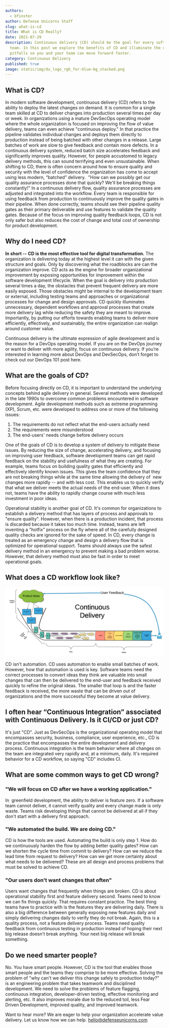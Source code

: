 ```yaml
---
authors:
  - bfinster
author: Defense Unicorns Staff
slug: what-is-cd
title: What is CD Really?
date: 2021-07-29
description: Continuous delivery (CD) should be the goal for every software
  team. In this post we explore the benefits of CD and illuminate the common
  pitfalls so you and your team can move forward faster.
category: Continuous Delivery
published: true
image: static/img/du_logo_rgb_for-blue-bg_stacked.png
---
```

## What is CD?

In modern software development, continuous delivery (CD) refers to the ability to deploy the latest changes on demand. It is common for a single team skilled at CD to deliver changes into production several times per day or week. In organizations using a mature DevSecOps operating model where the whole organization is focused on improving the flow of value delivery, teams can even achieve "continuous deploy." In that practice the pipeline validates individual changes and deploys them directly to production instead of being batched with other changes in a release. Large batches of work are slow to give feedback and contain more defects. In a continuous delivery system, reduced batch size accelerates feedback and significantly improves quality. However, for people accustomed to legacy delivery methods, this can sound terrifying and even unsustainable. When shifting to CD, there is often concern around how to ensure quality and security with the level of confidence the organization has come to accept using less modern, “batched” delivery.  "How can we possibly get our quality assurance processes done that quickly? We'll be breaking things constantly!" In a continuous delivery flow, quality assurance processes are adjusted and integrated into the workflow. Every team is responsible for using feedback from production to continuously improve the quality gates in their pipeline. When done correctly, teams should see their pipeline quality gates as their primary deliverable and use features to validate the quality gates. Because of the focus on improving quality feedback loops, CD is not only safer but also reduces the cost of change and total cost of ownership for product development.

## Why do I need CD?

**In short -- CD is the most effective tool for digital transformation.** The organization is delivering today at the highest level it can with the given structure and goals. Only by discovering what the roadblocks are can the organization improve. CD acts as the engine for broader organizational improvement by exposing opportunities for improvement within the software development lifecycle. When the goal is delivery into production several times a day, the obstacles that prevent frequent delivery are more easily exposed. Those obstacles might be internal to the development team or external, including testing teams and approaches or organizational processes for change and design approvals. CD quickly illuminates unnecessary, dependent workflows and approval processes that create more delivery lag while reducing the safety they are meant to improve.  Importantly, by putting our efforts towards enabling teams to deliver more efficiently, effectively, and sustainably, the entire organization can realign around customer value. 

Continuous delivery is the ultimate expression of agile development and is the reason for a DevOps operating model. If you are on the DevOps journey or want to deliver with more agility, focus on continuous delivery. If you’re interested in learning more about DevOps and DevSecOps, don’t forget to check out our DevOps 101 post here. 

## What are the goals of CD?

Before focusing directly on CD, it is important to understand the underlying concepts behind agile delivery in general. Several methods were developed in the late 1990s to overcome common problems encountered in software development. Agile development methods such as extreme programming (XP), Scrum, etc. were developed to address one or more of the following issues: 

1. The requirements do not reflect what the end-users actually need
2. The requirements were misunderstood
3. The end-users' needs change before delivery occurs

One of the goals of CD is to develop a system of delivery to mitigate these issues. By reducing the size of change, accelerating delivery, and focusing on improving user feedback, software development teams can get rapid feedback on the stability and usefulness of what they are creating. For example, teams focus on building quality gates that efficiently and effectively identify known issues. This gives the team confidence that they are not breaking things while at the same time allowing the delivery of  new changes more rapidly -- and with less cost. This enables us to quickly verify that what we deliver meets the actual needs of the end-user. When it does not, teams have the ability to rapidly change course with much less investment in poor ideas.

Operational stability is another goal of CD. It's common for organizations to establish a delivery method that has layers of process and approvals to "ensure quality". However, when there is a production incident, that process is discarded because it takes too much time. Instead, teams are left inventing a "hotfix" process on the fly where all of the carefully designed quality checks are ignored for the sake of speed. In CD, every change is treated as an emergency change and design a delivery flow that is optimized for operational support. Teams should always use the safest delivery method in an emergency to prevent making a bad problem worse. However, that delivery method must also be fast in order to meet operational goals.

## What does a CD workflow look like?

![CD workflow](./CD_Pipeline_Full_transparent.png)

CD isn't automation. CD uses automation to enable small batches of work. However, how that automation is used is key. Software teams need the correct processes to convert ideas they think are valuable into small changes that can then be delivered to the end-user and feedback received quickly to refine the original ideas. The smaller that loop is and the faster feedback is received, the more waste that can be driven out of organizations and the more successful they become at value delivery.

## I often hear “Continuous Integration” associated with Continuous Delivery. Is it CI/CD or just CD?

It's just "CD". Just as DevSecOps is the organizational operating model that encompasses security, business, compliance, user experience, etc., CD is the practice that encompasses the entire development and delivery process. Continuous integration is the team behavior where all changes on the team are integrated very rapidly and, at a minimum, daily. It's required behavior for a CD workflow, so saying "CD" includes CI.

## What are some common ways to get CD wrong?

### "We will focus on CD after we have a working application." 

In  greenfield development, the ability to deliver is feature zero. If a software team cannot deliver, it cannot verify quality and every change made is only waste. Teams risk developing things that cannot be delivered at all if they don't start with a delivery first approach.

### "We automated the build. We are doing CD." 

CD is how the tools are used. Automating the build is only step 1. How do we continuously harden the flow by adding better quality gates? How can we shorten the cycle time from commit to delivery? How can we reduce the lead time from request to delivery? How can we get more certainty about what needs to be delivered? These are all design and process problems that must be solved to achieve CD.

### "Our users don't want changes that often" 

Users want changes that frequently when things are broken. CD is about operational stability first and feature delivery second. Teams need to know we can fix things quickly. That requires constant practice. The best thing teams have to practice with is the features they are delivering daily. There is also a big difference between generally exposing new features daily and simply delivering changes daily to verify they do not break. Again, this is a quality process, not a feature delivery process. Teams need quality feedback from continuous testing in production instead of hoping their next big release doesn't break anything. Your next big release will break something.

## Do we need smarter people?

No. You have smart people. However, CD is the tool that enables those smart people and the teams they comprise to be more effective. Solving the problem of "why can't we deliver this change safely to production today?" is an engineering problem that takes teamwork and disciplined development. We need to solve the problems of feature flagging, continuous integration, developer-driven testing, effective monitoring and alerting, etc. It also improves morale due to the reduced toil, less Fear Driven Development, improved quality, and improved teamwork.

Want to hear more? We are eager to help your organization accelerate value delivery. Let us know how we can help. [hello@defenseunicorns.com](mailto:hello@defenseunicorns.com)